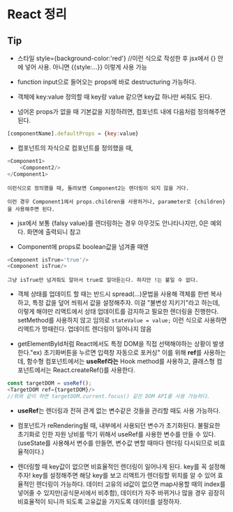 # React 정리
## Tip
* 스타일
style={background-color:'red'} //이런 식으로 작성한 후 jsx에서 {} 안에 넣어 사용.
아니면 {{style:...}} 이렇게 사용 가능

* function input으로 들어오는 props에 바로 destructuring 가능하다. 
* 객체에 key:value 정의할 때 key랑 value 같으면 key값 하나만 써줘도 된다.
* 넘어온 props가 없을 때 기본값을 지정하려면, 컴포넌트 내에 다음처럼 정의해주면 된다.
``` javascript
[componentName].defaultProps = {key:value} 
```

* 컴포넌트의 자식으로 컴포넌트를 정의했을 때, 
``` javascript
<Component1>
    <Component2/>
</Component1>
```
    이런식으로 정의했을 때, 돌려보면 Component2는 렌더링이 되지 않을 거다.

    이런 경우 Component1에서 props.children을 사용하거나, parameter로 {children}을 사용해주면 된다.


* jsx에서 보통 {falsy value}를 렌더링하는 경우 아무것도 안나타나지만, 0은 예외다. 화면에 출력되니 참고


* Component에 props로 boolean값을 넘겨줄 때엔  
```javascript
<Component isTrue='true'/>
<Component isTrue/>
```
    그냥 isTrue만 넘겨줘도 알아서 true로 알아듣는다. 하지만 !는 붙일 수 없다.

* 객체 상태를 업데이트 할 때는 반드시 spread(...)문법을 사용해 객체를 한번 복사 하고, 특정 값을 덮어 씌워서 값을 설정해주자. 
이걸 "불변성 지키기"라고 하는데, 이렇게 해야만 리액트에서 상태 업데이트를 감지하고 필요한 렌더링을 진행한다.
setMethod를 사용하지 않고 임의로 ```stateValue = value;``` 이런 식으로 사용하면 리액트가 멍때린다. 업데이트 렌더링이 일어나지 않음

* getElementById처럼 React에서도 특정 DOM을 직접 선택해야하는 상황이 발생한다."ex) 초기화버튼을 누르면 입력창 자동으로 포커싱" 이를 위해 **ref**를 사용하는데, 
함수형 컴포넌트에서는 **useRef라는** Hook method를 사용하고, 클래스형 컴포넌트에서는 React.createRef()를 사용한다.
```javascript
const targetDOM = useRef();
<TargetDOM ref={targetDOM}/>
//위와 같이 하면 targetDOM.current.focus() 같은 DOM API를 사용 가능하다.
```
* **useRef**는 렌더링과 전혀 관계 없는 변수같은 것들을 관리할 때도 사용 가능하다.

* 컴포넌트가 reRendering될 때, 내부에서 사용되던 변수가 초기화된다. 불필요한 초기화로 인한 자원 낭비를 막기 위해서 useRef를 사용한 변수를 만들 수 있다. (useState를 사용해서 변수를 만들면, 변수값 변할 때마다 렌더링 다시되므로 비효율적이다.) 

* 렌더링할 때 key값이 없으면 비효율적인 렌더링이 일어나게 된다. key를 꼭 설정해주자! key를 설정해주면 해당 key를 보고 리액트가 렌더링할 위치를 알 수 있어 효율적인 렌더링이 가능하다. 데이터 고유의 id값이 없으면 map사용할 때의 index를 넣어줄 수 있지만(공식문서에서 비추함), 데이터가 자주 바뀌거나 많을 경우 굉장히 비효율적이 되니까 되도록 고유값을 가지도록 데이터를 설정하자.

